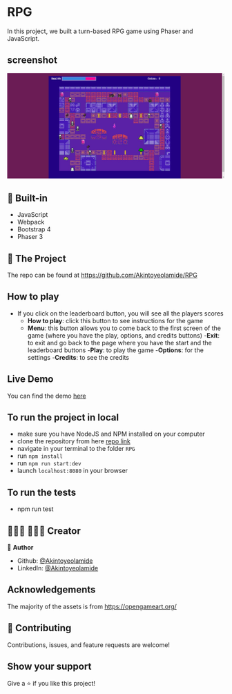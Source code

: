 # RPG
In this project, we built a turn-based RPG game using Phaser and JavaScript.

## screenshot
![screenshot](./Screenshot.png)

## 🔨 Built-in

- JavaScript
- Webpack
- Bootstrap 4
- Phaser 3


## 🚀 The Project

The repo can be found at https://github.com/Akintoyeolamide/RPG

## How to play

- If you click on the leaderboard button, you will see all the players scores
    - **How to play**: click this button to see instructions for the game
    - **Menu**: this button allows you to come back to the first screen of the game (where you have the play, options, and credits buttons)
    -**Exit**: to exit and go back to the page where you have the start and the leaderboard buttons
    -**Play**: to play the game
    -**Options**: for the settings
    -**Credits**: to see the credits



## Live Demo

You can find the demo [here]("https://rawcdn.githack.com/AkintoyeOlamide/RPG/eb897aa6b625819c932c833a74b5edbbb42a3f9b/index.html")


## To run the project in local

- make sure you have NodeJS and NPM installed on your computer
- clone the repository from here [repo link](https://github.com/Akintoyeolamide/RPG)
- navigate in your terminal to the folder `RPG`
- run `npm install`
- run `npm run start:dev`
- launch `localhost:8080` in your browser

## To run the tests
- npm run test

## 👨🏽‍💻 👨🏿‍💻 Creator

👤 **Author**

- Github: [@Akintoyeolamide](https://github.com/Akintoyeolamide)
- LinkedIn: [@Akintoyeolamide](https://www.linkedin.com/in/Akintoye-olamide/)


## Acknowledgements

The majority of the assets is from https://opengameart.org/

## 🤝 Contributing

Contributions, issues, and feature requests are welcome!

## Show your support

Give a ⭐️ if you like this project!
